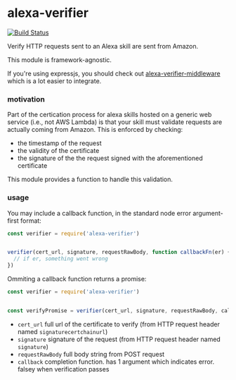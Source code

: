# alexa-verifier

[![Build Status](https://travis-ci.org/mreinstein/alexa-verifier.svg?branch=master)](https://travis-ci.org/mreinstein/alexa-verifier)

Verify HTTP requests sent to an Alexa skill are sent from Amazon.

This module is framework-agnostic.

If you're using expressjs, you should check out [alexa-verifier-middleware](https://github.com/alexa-js/alexa-verifier-middleware) which is a lot easier to integrate.



### motivation
Part of the certication process for alexa skills hosted on a generic web service (i.e., not AWS Lambda) is that your skill must validate requests are actually coming from Amazon. This is enforced by checking:

* the timestamp of the request
* the validity of the certificate
* the signature of the the request signed with the aforementioned certificate

This module provides a function to handle this validation.


### usage

You may include a callback function, in the standard node error argument-first format:

```javascript
const verifier = require('alexa-verifier')


verifier(cert_url, signature, requestRawBody, function callbackFn(er) {
  // if er, something went wrong
})
```

Ommiting a callback function returns a promise:
```javascript
const verifier = require('alexa-verifier')


const verifyPromise = verifier(cert_url, signature, requestRawBody, callback)
```


* `cert_url`  full url of the certificate to verify (from HTTP request header named `signaturecertchainurl`)
* `signature` signature of the request (from HTTP request header named `signature`)
* `requestRawBody`  full body string from POST request
* `callback`  completion function. has 1 argument which indicates error. falsey when verification passes
